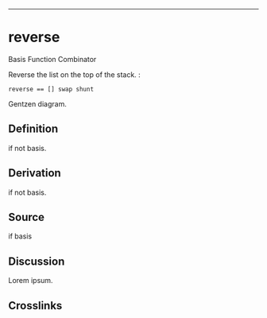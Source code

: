 ------------------------------------------------------------------------

# reverse

Basis Function Combinator

Reverse the list on the top of the stack. :

    reverse == [] swap shunt

Gentzen diagram.

## Definition

if not basis.

## Derivation

if not basis.

## Source

if basis

## Discussion

Lorem ipsum.

## Crosslinks
